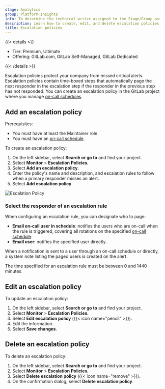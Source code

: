 ```yaml
---
stage: Analytics
group: Platform Insights
info: To determine the technical writer assigned to the Stage/Group associated with this page, see https://handbook.gitlab.com/handbook/product/ux/technical-writing/#assignments
description: Learn how to create, edit, and delete escalation policies in GitLab to ensure critical alerts are properly handled and routed to on-call responders.
title: Escalation policies
---
```


{{< details >}}

- Tier: Premium, Ultimate
- Offering: GitLab.com, GitLab Self-Managed, GitLab Dedicated

{{< /details >}}

Escalation policies protect your company from missed critical alerts. Escalation policies contain
time-boxed steps that automatically page the next responder in the escalation step if the responder
in the previous step has not responded. You can create an escalation policy in the GitLab project
where you manage [on-call schedules](oncall_schedules.md).

## Add an escalation policy

Prerequisites:

- You must have at least the Maintainer role.
- You must have an [on-call schedule](oncall_schedules.md).

To create an escalation policy:

1. On the left sidebar, select **Search or go to** and find your project.
1. Select **Monitor** > **Escalation Policies**.
1. Select **Add an escalation policy**.
1. Enter the policy's name and description, and
   escalation rules to follow when a primary responder misses an alert.
1. Select **Add escalation policy**.

![Escalation Policy](img/escalation_policy_v14_1.png)

### Select the responder of an escalation rule

When configuring an escalation rule, you can designate who to page:

- **Email on-call user in schedule**: notifies the users who are on-call when the rule is triggered,
  covering all rotations on the specified [on-call schedule](oncall_schedules.md).
- **Email user**: notifies the specified user directly.

When a notification is sent to a user through an on-call schedule or directly, a system note listing
the paged users is created on the alert.

The time specified for an escalation rule must be between 0 and 1440 minutes.

## Edit an escalation policy

To update an escalation policy:

1. On the left sidebar, select **Search or go to** and find your project.
1. Select **Monitor** > **Escalation Policies**.
1. Select **Edit escalation policy** ({{< icon name="pencil" >}}).
1. Edit the information.
1. Select **Save changes**.

## Delete an escalation policy

To delete an escalation policy:

1. On the left sidebar, select **Search or go to** and find your project.
1. Select **Monitor** > **Escalation Policies**.
1. Select **Delete escalation policy** ({{< icon name="remove" >}}).
1. On the confirmation dialog, select **Delete escalation policy**.
